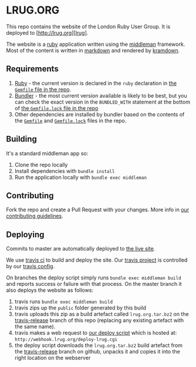 # LRUG.ORG

This repo contains the website of the London Ruby User Group.  It is deployed to
[http://lrug.org][lrug].

The website is a [ruby][] application written using the
[middleman][] framework.  Most of the content is written in
[markdown][] and rendered by [kramdown][].

## Requirements

1. [Ruby][] - the current version is declared in the `ruby` declaration in
   [the `Gemfile` file in the repo](Gemfile).
2. [Bundler][] - the most current version available is likely to be best,
   but you can check the exact version in the `BUNDLED_WITH` statement at the
   bottom of [the `Gemfile.lock` file in the repo](Gemfile.lock)
3. Other dependencies are installed by bundler based on the contents of the
   [`Gemfile`](Gemfile.lock) and [`Gemfile.lock`](Gemfile.lock) files in the
   repo.

## Building

It's a standard middleman app so:

1. Clone the repo locally
2. Install dependencies with `bundle install`
3. Run the application locally with `bundle exec middleman`

## Contributing

Fork the repo and create a Pull Request with your changes.  More info in [our
contributing guidelines](CONTRIBUTING.md).

## Deploying

Commits to master are automatically deployed to [the live site][lrug].

We use [travis ci][travis] to build and deploy the site.  Our [travis
project][travis-lrug] is controlled by our [travis config](.travis.yml).

On branches the deploy script simply runs `bundle exec middleman build` and
reports success or failure with that process.  On the master branch it also
deploys the website as follows:

1. travis runs `bundle exec middleman build`
2. travis zips up the `public` folder generated by this build
3. travis uploads this zip as a build artefact called `lrug.org.tar.bz2` on the
   [travis-release][travis-release] branch of this repo (replacing any existing
   artefact with the same name).
4. travis makes a web request to [our deploy script](deploy-lrug.cgi) which
   is hosted at: `http://webhook.lrug.org/deploy-lrug.cgi`
5. the deploy script downloads the `lrug.org.tar.bz2` build artefact from the
   [travis-release][travis-release] branch on github, unpacks it and copies it
   into the right location on the webserver

[lrug]: http://lrug.org/
[ruby]: https://www.ruby-lang.org/en/
[middleman]: https://middlemanapp.com/
[markdown]: https://kramdown.gettalong.org/quickref.html
[kramdown]: https://kramdown.gettalong.org/
[bundler]: https://bundler.io/
[travis]: https://travis-ci.org/
[travis-lrug]: https://travis-ci.org/lrug/lrug.org/
[travis-release]: https://github.com/lrug/lrug.org/releases/tag/travis-release

